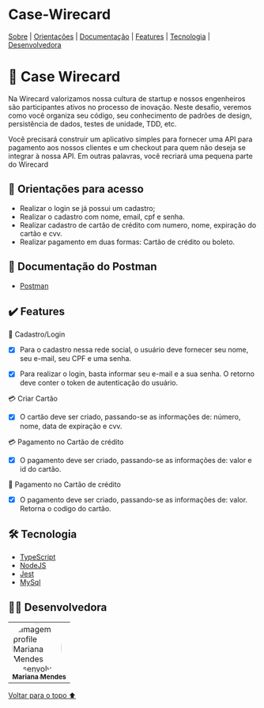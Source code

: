 # Case-Wirecard
<p>
<a href="#sobre">Sobre</a> |
<a href="#orientacoes">Orientações</a> |
<a href="documentação">Documentação</a> |
<a href="#features">Features</a> |
<a href="#tecnologia">Tecnologia</a> |
<a href="#desenvolvedora">Desenvolvedora</a>
</p>

<h1 id="sobre">📕 Case Wirecard</h1>

<p>Na Wirecard valorizamos nossa cultura de startup e nossos engenheiros são participantes ativos no processo de inovação. Neste desafio, veremos como você organiza seu código, seu conhecimento de padrões de design, persistência de dados, testes de unidade, TDD, etc.

Você precisará construir um aplicativo simples para fornecer uma API para pagamento aos nossos clientes e um checkout para quem não deseja se integrar à nossa API. Em outras palavras, você recriará uma pequena parte do Wirecard</p>

<h2 id="orientacoes">🚨 Orientações para acesso</h2>

- Realizar o login se já possui um cadastro;
- Realizar o cadastro com nome, email, cpf e senha. 
- Realizar cadastro de cartão de crédito com numero, nome, expiração do cartão e cvv.
- Realizar pagamento em duas formas: Cartão de crédito ou boleto.

<h2 id="documentação">🚨 Documentação do Postman</h2>

- [Postman]()

<h2 id="features">✔️ Features</h2>

👤 Cadastro/Login
- [x] Para o cadastro nessa rede social, o usuário deve fornecer seu nome, seu e-mail, seu CPF e uma senha.

- [x] Para realizar o login, basta informar seu e-mail e a sua senha. O retorno deve conter o token de autenticação do usuário.

💳 Criar Cartão
- [x] O cartão deve ser criado, passando-se as informações de: número, nome, data de expiração e cvv.

💳 Pagamento no Cartão de crédito
- [x] O pagamento deve ser criado, passando-se as informações de: valor e id do cartão.

🎫 Pagamento no Cartão de crédito
- [x] O pagamento deve ser criado, passando-se as informações de: valor. Retorna o codigo do cartão.

 <h2 id="tecnologia">🛠 Tecnologia</h2>

- [TypeScript](https://www.typescriptlang.org/)
- [NodeJS](https://nodejs.org/en/docs/)
- [Jest](https://jestjs.io/pt-BR/docs/api)
- [MySql](https://dev.mysql.com/doc/)

<h2 id="desenvolvedora">👩‍💻 Desenvolvedora</h2>
<table>         
<td><a href="https://github.com/MariTronix/silveira-Mariana-Lima"><img style="border-radius: 50%;" src="https://avatars.githubusercontent.com/u/98923335?s=400&u=905dca80d19db4a2fd37bac3728f150c4c53ac15&v=4" width="100px;" alt="Imagem profile Mariana Mendes desenvolvedora"/><br /><sub><b> Mariana Mendes </b></sub></a><br /> 
</table>

<a href="#voltar">Voltar para o topo ⬆️</a>